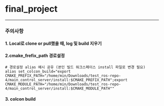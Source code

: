 # final_project
***
### 주의사항
#### 1. Local로 clone or pull했을 때, log 및 build 지우기 
#### 2.cmake_frefix_path 경로설정
```
# 경로설정 alias 예시 공유 (본인 빌드 워크스페이스 install 파일로 변경 필요)
alias set_colcon_build="export CMAKE_PREFIX_PATH="/home/min/Downloads/test_ros-repo-4/main_control_server/install:$CMAKE_PREFIX_PATH";export CMAKE_MODULE_PATH="/home/min/Downloads/test_ros-repo-4/main_control_server/install:$CMAKE_MODULE_PATH""
```
#### 3. colcon build
